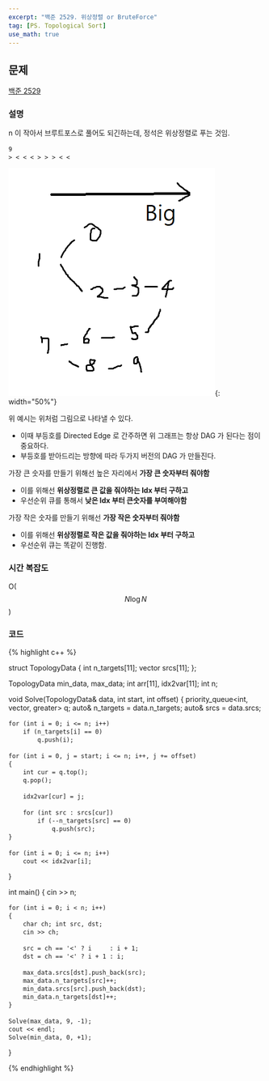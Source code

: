 ```yaml
---
excerpt: "백준 2529. 위상정렬 or BruteForce"
tag: [PS. Topological Sort]
use_math: true
---
```


## 문제

[백준 2529](https://www.acmicpc.net/problem/2529)


### 설명

n 이 작아서 브루트포스로 풀어도 되긴하는데, 정석은 위상정렬로 푸는 것임.

```
9
> < < < > > > < <
```

![example](/posts/algorithm/bOJ-silver/2529.png){: width="50%"} 

위 예시는 위처럼 그림으로 나타낼 수 있다. 
+ 이때 부등호를 Directed Edge 로 간주하면 위 그래프는 항상 DAG 가 된다는 점이 중요하다. 
+ 부등호를 받아드리는 방향에 따라 두가지 버전의 DAG 가 만들진다.

가장 큰 숫자를 만들기 위해선 높은 자리에서 __가장 큰 숫자부터 줘야함__
+ 이를 위해선 __위상정렬로 큰 값을 줘야하는 Idx 부터 구하고__
+ 우선순위 큐를 통해서 __낮은 Idx 부터 큰숫자를 부여해야함__

가장 작은 숫자를 만들기 위해선 __가장 작은 숫자부터 줘야함__
+ 이를 위해선 __위상정렬로 작은 값을 줘야하는 Idx 부터 구하고__
+ 우선순위 큐는 똑같이 진행함.

### 시간 복잡도

O($$N\log{N}$$)

### 코드

{% highlight c++ %}

struct TopologyData
{
	int n_targets[11]; 
	vector<int> srcs[11];
};

TopologyData min_data, max_data;
int arr[11], idx2var[11];
int n;

void Solve(TopologyData& data, int start, int offset)
{
	priority_queue<int, vector<int>, greater<int>> q;
	auto& n_targets = data.n_targets;
	auto& srcs = data.srcs;

	for (int i = 0; i <= n; i++)
		if (n_targets[i] == 0)
			q.push(i);
	
	for (int i = 0, j = start; i <= n; i++, j += offset)
	{
		int cur = q.top();
		q.pop();
	
		idx2var[cur] = j;
	
		for (int src : srcs[cur])
			if (--n_targets[src] == 0)
				q.push(src);
	}
	
	for (int i = 0; i <= n; i++)
		cout << idx2var[i];
}

int main()
{
    cin >> n;

    for (int i = 0; i < n; i++)
    {
    	char ch; int src, dst;
        cin >> ch;
    
    	src = ch == '<' ? i     : i + 1;
    	dst = ch == '<' ? i + 1 : i;
    
    	max_data.srcs[dst].push_back(src);
    	max_data.n_targets[src]++;
    	min_data.srcs[src].push_back(dst);
    	min_data.n_targets[dst]++;
    }
    
    Solve(max_data, 9, -1);
    cout << endl;
    Solve(min_data, 0, +1);
}

{% endhighlight %}


